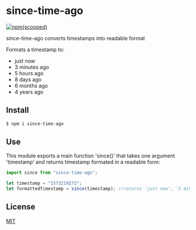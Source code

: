 # since-time-ago

[![npm(scooped)](https://img.shields.io/badge/npm-v1.1.1-blue)](https://www.npmjs.com/package/@ihapmustapha/since-time-ago)

since-time-ago converts timestamps into readable format

Formats a timestamp to:

- just now
- 3 minutes ago
- 5 hours ago
- 8 days ago
- 6 months ago
- 4 years ago

## Install

```sh
$ npm i since-time-ago
```

## Use

This module exports a main function 'since()' that takes one argument 'timestamp' and returns
timestamp formated in a readable form:

```js
import since from "since-time-ago";

let timestamp = "1573219272";
let formattedTimestamp = since(timestamp); //returns 'just now', '5 minutes, hours, days, months, years ago'
```

## License

[MIT](LICENSE)
